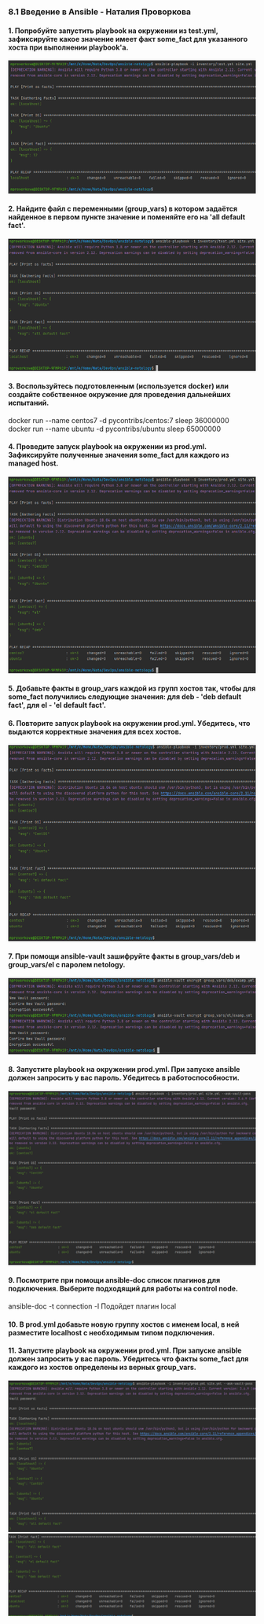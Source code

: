### 8.1 Введение в Ansible - Наталия Проворкова
#### 1. Попробуйте запустить playbook на окружении из test.yml, зафиксируйте какое значение имеет факт some_fact для указанного хоста при выполнении playbook'a.
![1](imgs/1.png)
#### 2. Найдите файл с переменными (group_vars) в котором задаётся найденное в первом пункте значение и поменяйте его на 'all default fact'.
![2](imgs/2.png)
#### 3. Воспользуйтесь подготовленным (используется docker) или создайте собственное окружение для проведения дальнейших испытаний.
docker run --name centos7 -d pycontribs/centos:7 sleep 36000000
<br>docker run --name ubuntu -d pycontribs/ubuntu sleep 65000000
#### 4. Проведите запуск playbook на окружении из prod.yml. Зафиксируйте полученные значения some_fact для каждого из managed host.
![4](imgs/4.png)
#### 5. Добавьте факты в group_vars каждой из групп хостов так, чтобы для some_fact получились следующие значения: для deb - 'deb default fact', для el - 'el default fact'.
#### 6. Повторите запуск playbook на окружении prod.yml. Убедитесь, что выдаются корректные значения для всех хостов.
![5](imgs/5.png)
#### 7. При помощи ansible-vault зашифруйте факты в group_vars/deb и group_vars/el с паролем netology.
![7](imgs/7.png)
#### 8. Запустите playbook на окружении prod.yml. При запуске ansible должен запросить у вас пароль. Убедитесь в работоспособности.
![8](imgs/8.png)
#### 9. Посмотрите при помощи ansible-doc список плагинов для подключения. Выберите подходящий для работы на control node.
 ansible-doc -t connection -l
 Подойдет плагин local
#### 10. В prod.yml добавьте новую группу хостов с именем local, в ней разместите localhost с необходимым типом подключения.
#### 11. Запустите playbook на окружении prod.yml. При запуске ansible должен запросить у вас пароль. Убедитесь что факты some_fact для каждого из хостов определены из верных group_vars.
![11_1](imgs/11_1.png)
![11_2](imgs/11_2.png)